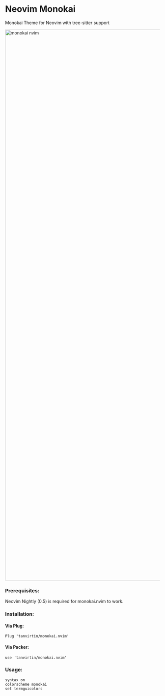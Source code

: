 # Neovim Monokai
Monokai Theme for Neovim with tree-sitter support

<img width="1792" alt="monokai nvim" src="https://user-images.githubusercontent.com/25164326/121434903-0562f180-c94c-11eb-952d-df702d92fe25.png">

### Prerequisites:
Neovim Nightly (0.5) is required for monokai.nvim to work.

### Installation:
#### Via Plug:
```
Plug 'tanvirtin/monokai.nvim'
```

#### Via Packer:
```
use 'tanvirtin/monokai.nvim'
```

### Usage:
```
syntax on
colorscheme monokai
set termguicolors
```
